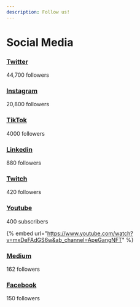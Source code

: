 ```yaml
---
description: Follow us!
---
```


# Social Media

### [Twitter](https://twitter.com/ApeGangNFT)

44,700 followers

### [Instagram](https://www.instagram.com/apegangnft/)

20,800 followers

### [TikTok](https://www.tiktok.com/@apegangnfts)

4000 followers

### [Linkedin](https://www.linkedin.com/company/ape-gang-nft)

880 followers

### [Twitch](https://www.twitch.tv/apegangnft)

420 followers

### [Youtube](https://www.youtube.com/channel/UCMw3BiTMAG87HJ1vO5vl7Pw)

400 subscribers

{% embed url="https://www.youtube.com/watch?v=mxDeFAdGS6w&ab_channel=ApeGangNFT" %}

### [Medium](https://apegang.medium.com/)

162 followers

### [Facebook](https://www.facebook.com/ApeGangNFT/)

150 followers
